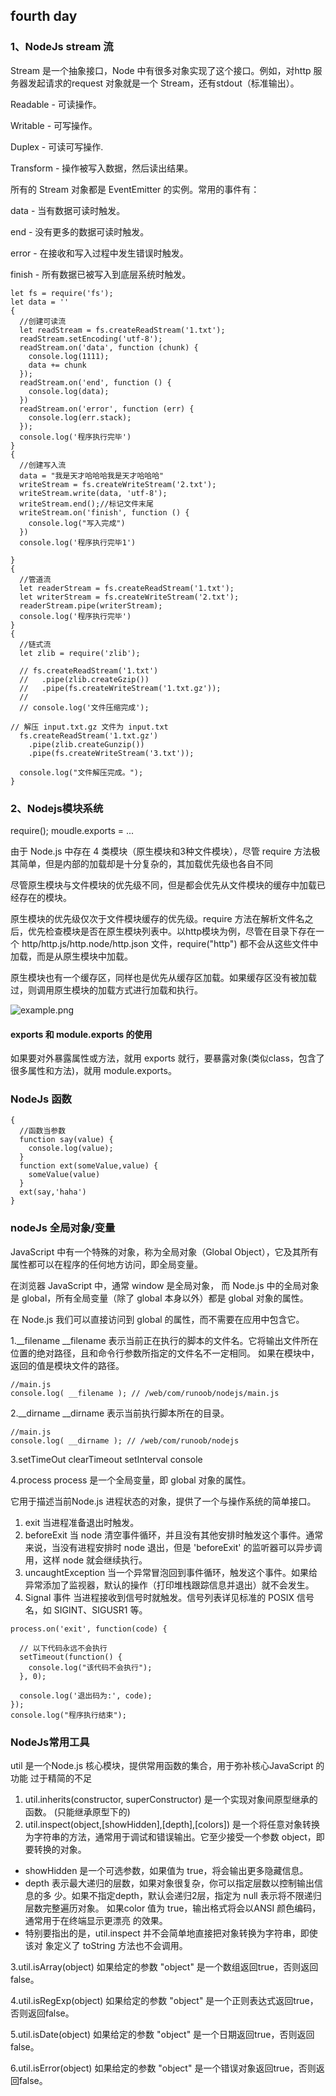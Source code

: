 ## fourth day
### 1、NodeJs stream 流
Stream 是一个抽象接口，Node 中有很多对象实现了这个接口。例如，对http 服务器发起请求的request 对象就是一个 Stream，还有stdout（标准输出）。

Readable - 可读操作。

Writable - 可写操作。

Duplex - 可读可写操作.

Transform - 操作被写入数据，然后读出结果。

所有的 Stream 对象都是 EventEmitter 的实例。常用的事件有：

data - 当有数据可读时触发。

end - 没有更多的数据可读时触发。

error - 在接收和写入过程中发生错误时触发。

finish - 所有数据已被写入到底层系统时触发。
```
let fs = require('fs');
let data = ''
{
  //创建可读流
  let readStream = fs.createReadStream('1.txt');
  readStream.setEncoding('utf-8');
  readStream.on('data', function (chunk) {
    console.log(1111);
    data += chunk
  });
  readStream.on('end', function () {
    console.log(data);
  })
  readStream.on('error', function (err) {
    console.log(err.stack);
  });
  console.log('程序执行完毕')
}
{
  //创建写入流
  data = "我是天才哈哈哈我是天才哈哈哈"
  writeStream = fs.createWriteStream('2.txt');
  writeStream.write(data, 'utf-8');
  writeStream.end();//标记文件末尾
  writeStream.on('finish', function () {
    console.log("写入完成")
  })
  console.log('程序执行完毕1')

}
{
  //管道流
  let readerStream = fs.createReadStream('1.txt');
  let writerStream = fs.createWriteStream('2.txt');
  readerStream.pipe(writerStream);
  console.log('程序执行完毕')
}
{
  //链式流
  let zlib = require('zlib');

  // fs.createReadStream('1.txt')
  //   .pipe(zlib.createGzip())
  //   .pipe(fs.createWriteStream('1.txt.gz'));
  //
  // console.log('文件压缩完成');

// 解压 input.txt.gz 文件为 input.txt
  fs.createReadStream('1.txt.gz')
    .pipe(zlib.createGunzip())
    .pipe(fs.createWriteStream('3.txt'));

  console.log("文件解压完成。");
}
```
### 2、Nodejs模块系统
require();
moudle.exports = ...

由于 Node.js 中存在 4 类模块（原生模块和3种文件模块），尽管 require 方法极其简单，但是内部的加载却是十分复杂的，其加载优先级也各自不同

尽管原生模块与文件模块的优先级不同，但是都会优先从文件模块的缓存中加载已经存在的模块。

原生模块的优先级仅次于文件模块缓存的优先级。require 方法在解析文件名之后，优先检查模块是否在原生模块列表中。以http模块为例，尽管在目录下存在一个 http/http.js/http.node/http.json 文件，require("http") 都不会从这些文件中加载，而是从原生模块中加载。

原生模块也有一个缓存区，同样也是优先从缓存区加载。如果缓存区没有被加载过，则调用原生模块的加载方式进行加载和执行。

![example.png](https://www.runoob.com/wp-content/uploads/2014/03/nodejs-require.jpg "example")
#### exports 和 module.exports 的使用

如果要对外暴露属性或方法，就用 exports 就行，要暴露对象(类似class，包含了很多属性和方法)，就用 module.exports。

### NodeJs 函数
``` 
{
  //函数当参数
  function say(value) {
    console.log(value);
  }
  function ext(someValue,value) {
    someValue(value)
  }
  ext(say,'haha')
}
```

### nodeJs 全局对象/变量

JavaScript 中有一个特殊的对象，称为全局对象（Global Object），它及其所有属性都可以在程序的任何地方访问，即全局变量。

在浏览器 JavaScript 中，通常 window 是全局对象， 而 Node.js 中的全局对象是 global，所有全局变量（除了 global 本身以外）都是 global 对象的属性。

在 Node.js 我们可以直接访问到 global 的属性，而不需要在应用中包含它。

1.__filename
   __filename 表示当前正在执行的脚本的文件名。它将输出文件所在位置的绝对路径，且和命令行参数所指定的文件名不一定相同。 如果在模块中，返回的值是模块文件的路径。

```
//main.js  
console.log( __filename ); // /web/com/runoob/nodejs/main.js
```
2.__dirname
   __dirname 表示当前执行脚本所在的目录。

```
//main.js  
console.log( __dirname ); // /web/com/runoob/nodejs
```
3.setTimeOut  clearTimeout  setInterval console

4.process
  process 是一个全局变量，即 global 对象的属性。
  
  它用于描述当前Node.js 进程状态的对象，提供了一个与操作系统的简单接口。
  1.	exit
  当进程准备退出时触发。
  2.	beforeExit
  当 node 清空事件循环，并且没有其他安排时触发这个事件。通常来说，当没有进程安排时 node 退出，但是 'beforeExit' 的监听器可以异步调用，这样 node 就会继续执行。
  3.	uncaughtException
  当一个异常冒泡回到事件循环，触发这个事件。如果给异常添加了监视器，默认的操作（打印堆栈跟踪信息并退出）就不会发生。
  4.	Signal 事件
  当进程接收到信号时就触发。信号列表详见标准的 POSIX 信号名，如 SIGINT、SIGUSR1 等。

``` 
process.on('exit', function(code) {

  // 以下代码永远不会执行
  setTimeout(function() {
    console.log("该代码不会执行");
  }, 0);
  
  console.log('退出码为:', code);
});
console.log("程序执行结束");
```


### NodeJs常用工具
util 是一个Node.js 核心模块，提供常用函数的集合，用于弥补核心JavaScript 的功能 过于精简的不足

1. util.inherits(constructor, superConstructor) 是一个实现对象间原型继承的函数。
(只能继承原型下的)
2. util.inspect(object,[showHidden],[depth],[colors]) 是一个将任意对象转换 为字符串的方法，通常用于调试和错误输出。它至少接受一个参数 object，即要转换的对象。
  + showHidden 是一个可选参数，如果值为 true，将会输出更多隐藏信息。
  + depth 表示最大递归的层数，如果对象很复杂，你可以指定层数以控制输出信息的多 少。如果不指定depth，默认会递归2层，指定为 null 表示将不限递归层数完整遍历对象。 如果color 值为 true，输出格式将会以ANSI 颜色编码，通常用于在终端显示更漂亮 的效果。
  + 特别要指出的是，util.inspect 并不会简单地直接把对象转换为字符串，即使该对 象定义了 toString 方法也不会调用。

3.util.isArray(object)
   如果给定的参数 "object" 是一个数组返回true，否则返回false。
   
4.util.isRegExp(object)
   如果给定的参数 "object" 是一个正则表达式返回true，否则返回false。 
   
5.util.isDate(object)
  如果给定的参数 "object" 是一个日期返回true，否则返回false。
  
6.util.isError(object)
  如果给定的参数 "object" 是一个错误对象返回true，否则返回false。       

